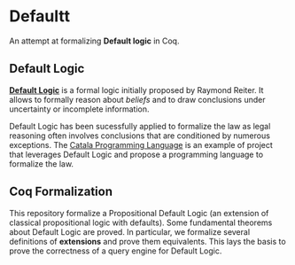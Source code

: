 # Defaultt

An attempt at formalizing **Default logic** in Coq.

## Default Logic

[**Default Logic**](https://en.wikipedia.org/wiki/Default_logic) is a formal logic initially proposed by Raymond Reiter. It allows to formally reason about *beliefs* and to draw conclusions under uncertainty or incomplete information.

Default Logic has been sucessfully applied to formalize the law as legal reasoning often involves conclusions that are conditioned by numerous exceptions. The [Catala Programming Language](https://cata-lang.org) is an example of project that leverages Default Logic and propose a programming language to formalize the law.

## Coq Formalization

This repository formalize a Propositional Default Logic (an extension of classical propositional logic with defaults). Some fundamental theorems about Default Logic are proved. In particular, we formalize several definitions of **extensions** and prove them equivalents. This lays the basis to prove the correctness of a query engine for Default Logic.